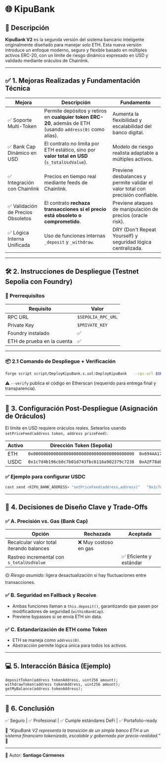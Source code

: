 # 🌐 KipuBank

## 🔹 Descripción

**KipuBank V2** es la segunda versión del sistema bancario inteligente originalmente diseñado para manejar solo ETH. Esta nueva versión introduce un enfoque moderno, seguro y flexible basado en múltiples activos ERC-20, con un límite de riesgo dinámico expresado en USD y validado mediante oráculos de Chainlink.

---

## ✅ 1. Mejoras Realizadas y Fundamentación Técnica

| Mejora | Descripción | Fundamento |
|--------|------------|------------|
| ✅ Soporte Multi-Token | Permite depósitos y retiros en **cualquier token ERC-20**, además de ETH (usando `address(0)` como alias). | Aumenta la flexibilidad y escalabilidad del banco digital. |
| ✅ Bank Cap Dinámico en USD | El contrato no limita por ETH estático, sino por **valor total en USD** (`s_totalUsdValue`). | Modelo de riesgo realista adaptable a múltiples activos. |
| ✅ Integración con Chainlink | Precios en tiempo real mediante feeds de Chainlink. | Previene desbalances y permite validar el valor total con precisión confiable. |
| ✅ Validación de Precios Obsoletos | El contrato **rechaza transacciones si el precio está obsoleto o comprometido**. | Previene ataques de manipulación de precios (oracle risk). |
| ✅ Lógica Interna Unificada | Uso de funciones internas `_deposit` y `_withdraw`. | DRY (Don't Repeat Yourself) y seguridad lógica centralizada. |

---

## 🛠️ 2. Instrucciones de Despliegue (Testnet Sepolia con Foundry)

### 📍 Prerrequisitos

| Requisito | Valor |
|-----------|-------|
| RPC URL | `$SEPOLIA_RPC_URL` |
| Private Key | `$PRIVATE_KEY` |
| Foundry instalado | ✅ |
| ETH de prueba en la cuenta | ✅ |

---

### 📦 2.1 Comando de Despliegue + Verificación

```bash
forge script script/DeployKipuBank.s.sol:DeployKipuBank   --rpc-url $SEPOLIA_RPC_URL   --private-key $PRIVATE_KEY   --broadcast   --verify   -vvvv
```

⚠️ `--verify` publica el código en Etherscan (requerido para entrega final y transparencia).

---

## 📍 3. Configuración Post-Despliegue (Asignación de Oráculos)

El límite en USD requiere oráculos reales. Setearlos usando `setPriceFeed(address token, address priceFeed)`.

| Activo | Dirección Token (Sepolia) | Chainlink Price Feed |
|--------|--------------------------|----------------------|
| ETH | `0x0000000000000000000000000000000000000000` | `0x694AA1769357215DE4FAC081bf1f309aDC325306` |
| USDC | `0x1c7d4b196cb0c7b01d743fbc6116a902379c7238` | `0xA2F78ab2355fe2f984D808B5CeE7FD0A93D5270E` |

### ✅ Ejemplo para configurar USDC

```bash
cast send <KIPU_BANK_ADDRESS> "setPriceFeed(address,address)"   "0x1c7d4b196cb0c7b01d743fbc6116a902379c7238"   "0xA2F78ab2355fe2f984D808B5CeE7FD0A93D5270E"   --private-key $PRIVATE_KEY
```

---

## 🧩 4. Decisiones de Diseño Clave y Trade-Offs

### ✅ A. Precisión vs. Gas (Bank Cap)
| Opción | Rechazada | Aceptada |
|--------|-----------|----------|
| Recalcular valor total iterando balances | ❌ Muy costoso en gas | |
| Rastreo incremental con `s_totalUsdValue` | | ✅ Eficiente y estándar |

🟡 *Riesgo asumido:* ligera desactualización si hay fluctuaciones entre transacciones.

### ✅ B. Seguridad en Fallback y Receive

- Ambas funciones llaman a `this.deposit()`, garantizando que pasen por modificadores de seguridad (`withinBankCap`).
- Previene bypasses si se envía ETH sin data.

### ✅ C. Estandarización de ETH como Token
- ETH se maneja como `address(0)`.
- Abstracción permite lógica única para todos los activos.

---

## 💻 5. Interacción Básica (Ejemplo)

```solidity
depositToken(address tokenAddress, uint256 amount);
withdrawToken(address tokenAddress, uint256 amount);
getMyBalance(address tokenAddress);
```

---

## 🏁 6. Conclusión

✅ Seguro  | ✅ Profesional | ✅ Cumple estándares DeFi | ✅ Portafolio-ready

💬 *“KipuBank V2 representa la transición de un simple banco ETH a un sistema financiero tokenizado, escalable y gobernado por precio-realidad.”* 🚀

---

👤 Autor: **Santiago Cármenes**
